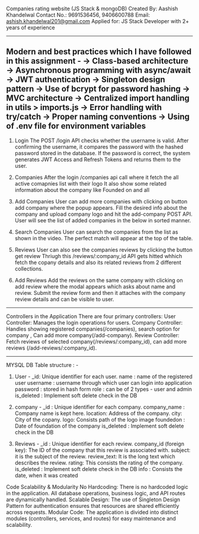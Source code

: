 Companies rating website (JS Stack & mongoDB)
Created By: Aashish Khandelwal
Contact No.: 9691536456, 9406600788
Email: ashish.khandelwal201@gmail.com
Applied for: JS Stack Developer with 2+ years of experience

------------------------------------------------------------------------------------------------------------------
Modern and best practices which I have followed in this assignment -
-> Class-based architecture
-> Asynchronous programming with async/await
-> JWT authentication
-> Singleton design pattern
-> Use of bcrypt for password hashing
-> MVC architecture
-> Centralized import handling in utils > imports.js
-> Error handling with try/catch
-> Proper naming conventions
-> Using of .env file for environment variables
------------------------------------------------------------------------------------------------------------------

1. Login
The POST /login API checks whether the username is valid.
After confirming the username, it compares the password with the hashed password stored in the database.
If the password is correct, the system generates JWT Access and Refresh Tokens and returns them to the user.

2. Companies
After the login /companies api call where it fetch the all active comapnies list with their logo
It also show some related information about the company like Founded on and all

3. Add Companies
User can add more companies with clicking on button add company where the popup appears.
Fill the desired info about the company and upload company logo and hit the add-company POST API.
User will see the list of added companies in the below in sorted manner.


4. Search Companies
User can search the companies from the list as shown in the video.
The perfect match will appear at the top of the table.

5. Reviews
User can also see the companies reviews by clicking the button get review 
Thriugh this /reviews/:company_id API gets hitted whhich fetch the copany details and also its related reviews from 2 different collections.

6. Add Reviews
Add the reviews on the same company with clicking on add review where the modal appears which asks about name and review.
Submit the review form and then it attaches with the company review details and can be visible to user. 

------------------------------------------------------------------------------------------------------------------

Controllers in the Application
There are four primary controllers:
User Controller: Manages the login operations for users.
Company Controller: Handles showing registered companies(/companies), search option for company , Can add more company(/add-company).
Review Controller: Fetch reviews of selected company(/reviews/:company_id), can add more reviews (/add-reviews/:company_id).

------------------------------------------------------------------------------------------------------------------
MYSQL DB Table structure : -

1. User -
_id: Unique identifier for each user.
name : name of the registered user
username : username through which user can login into application
password : stored in hash form
role : can be of 2 types - user and admin
is_deleted : Implement soft delete check in the DB

2. company - 
_id : Unique identifier for each company.
company_name : Company name is kept here.
location: Address of the company.
city: City of the copany.
logo: Consists path of the logo image
foundedon : Date of foundation of the company
is_deleted : Implement soft delete check in the DB

3. Reviews -
_id : Unique identifier for each review.
company_id (foreign key): The ID of the company that this review is associated with.
subject: it is the subject of the review.
review_text: It is the long text which describes the review.
rating: This consists the rating of the company.
is_deleted : Implement soft delete check in the DB
info : Consists the date, when it was created

Code Scalability & Modularity
No Hardcoding: There is no hardcoded logic in the application. All database operations, business logic, and API routes are dynamically handled.
Scalable Design: The use of Singleton Design Pattern for authentication ensures that resources are shared efficiently across requests.
Modular Code: The application is divided into distinct modules (controllers, services, and routes) for easy maintenance and scalability.